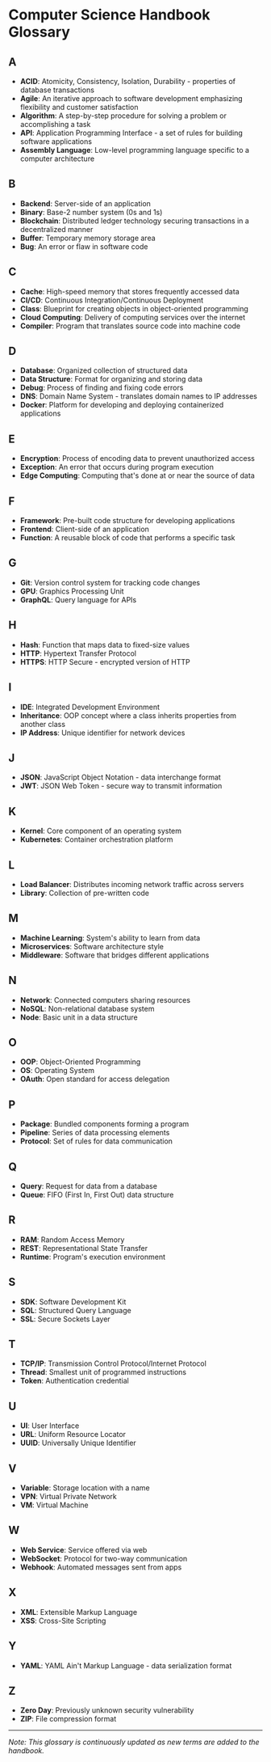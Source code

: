 # Computer Science Handbook Glossary

## A
- **ACID**: Atomicity, Consistency, Isolation, Durability - properties of database transactions
- **Agile**: An iterative approach to software development emphasizing flexibility and customer satisfaction
- **Algorithm**: A step-by-step procedure for solving a problem or accomplishing a task
- **API**: Application Programming Interface - a set of rules for building software applications
- **Assembly Language**: Low-level programming language specific to a computer architecture

## B
- **Backend**: Server-side of an application
- **Binary**: Base-2 number system (0s and 1s)
- **Blockchain**: Distributed ledger technology securing transactions in a decentralized manner
- **Buffer**: Temporary memory storage area
- **Bug**: An error or flaw in software code

## C
- **Cache**: High-speed memory that stores frequently accessed data
- **CI/CD**: Continuous Integration/Continuous Deployment
- **Class**: Blueprint for creating objects in object-oriented programming
- **Cloud Computing**: Delivery of computing services over the internet
- **Compiler**: Program that translates source code into machine code

## D
- **Database**: Organized collection of structured data
- **Data Structure**: Format for organizing and storing data
- **Debug**: Process of finding and fixing code errors
- **DNS**: Domain Name System - translates domain names to IP addresses
- **Docker**: Platform for developing and deploying containerized applications

## E
- **Encryption**: Process of encoding data to prevent unauthorized access
- **Exception**: An error that occurs during program execution
- **Edge Computing**: Computing that's done at or near the source of data

## F
- **Framework**: Pre-built code structure for developing applications
- **Frontend**: Client-side of an application
- **Function**: A reusable block of code that performs a specific task

## G
- **Git**: Version control system for tracking code changes
- **GPU**: Graphics Processing Unit
- **GraphQL**: Query language for APIs

## H
- **Hash**: Function that maps data to fixed-size values
- **HTTP**: Hypertext Transfer Protocol
- **HTTPS**: HTTP Secure - encrypted version of HTTP

## I
- **IDE**: Integrated Development Environment
- **Inheritance**: OOP concept where a class inherits properties from another class
- **IP Address**: Unique identifier for network devices

## J
- **JSON**: JavaScript Object Notation - data interchange format
- **JWT**: JSON Web Token - secure way to transmit information

## K
- **Kernel**: Core component of an operating system
- **Kubernetes**: Container orchestration platform

## L
- **Load Balancer**: Distributes incoming network traffic across servers
- **Library**: Collection of pre-written code

## M
- **Machine Learning**: System's ability to learn from data
- **Microservices**: Software architecture style
- **Middleware**: Software that bridges different applications

## N
- **Network**: Connected computers sharing resources
- **NoSQL**: Non-relational database system
- **Node**: Basic unit in a data structure

## O
- **OOP**: Object-Oriented Programming
- **OS**: Operating System
- **OAuth**: Open standard for access delegation

## P
- **Package**: Bundled components forming a program
- **Pipeline**: Series of data processing elements
- **Protocol**: Set of rules for data communication

## Q
- **Query**: Request for data from a database
- **Queue**: FIFO (First In, First Out) data structure

## R
- **RAM**: Random Access Memory
- **REST**: Representational State Transfer
- **Runtime**: Program's execution environment

## S
- **SDK**: Software Development Kit
- **SQL**: Structured Query Language
- **SSL**: Secure Sockets Layer

## T
- **TCP/IP**: Transmission Control Protocol/Internet Protocol
- **Thread**: Smallest unit of programmed instructions
- **Token**: Authentication credential

## U
- **UI**: User Interface
- **URL**: Uniform Resource Locator
- **UUID**: Universally Unique Identifier

## V
- **Variable**: Storage location with a name
- **VPN**: Virtual Private Network
- **VM**: Virtual Machine

## W
- **Web Service**: Service offered via web
- **WebSocket**: Protocol for two-way communication
- **Webhook**: Automated messages sent from apps

## X
- **XML**: Extensible Markup Language
- **XSS**: Cross-Site Scripting

## Y
- **YAML**: YAML Ain't Markup Language - data serialization format

## Z
- **Zero Day**: Previously unknown security vulnerability
- **ZIP**: File compression format

---

*Note: This glossary is continuously updated as new terms are added to the handbook.*